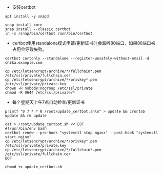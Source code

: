 - 安装certbot

```
apt install -y snapd
```

```
snap install core
snap install --classic certbot
ln -s /snap/bin/certbot /usr/bin/certbot
```

- certbot使用standalone模式申请/更新证书时会监听80端口，如果80端口被占用会导致失败。

```
certbot certonly --standalone --register-unsafely-without-email -d chika.example.com
```

```
cp /etc/letsencrypt/archive/*/fullchain*.pem /etc/ssl/private/fullchain.cer
cp /etc/letsencrypt/archive/*/privkey*.pem /etc/ssl/private/private.key
chown -R nobody:nogroup /etc/ssl/private
chmod -R 0644 /etc/ssl/private/*
```

- 每个星期天上午7点自动检查/更新证书

```
printf "0 7 * * 0 /root/update_certbot.sh\n" > update && crontab update && rm update
```

```
cat > /root/update_certbot.sh << EOF
#!/usr/bin/env bash
certbot renew --pre-hook "systemctl stop nginx" --post-hook "systemctl start nginx"
cp /etc/letsencrypt/archive/*/privkey*.pem /etc/ssl/private/private.key
cp /etc/letsencrypt/archive/*/fullchain*.pem /etc/ssl/private/fullchain.cer
EOF
```

```
chmod +x update_certbot.sh
```

